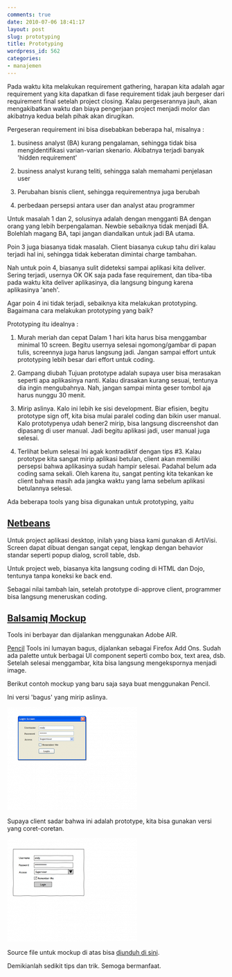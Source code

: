 ```yaml
---
comments: true
date: 2010-07-06 18:41:17
layout: post
slug: prototyping
title: Prototyping
wordpress_id: 562
categories:
- manajemen
---
```


Pada waktu kita melakukan requirement gathering, harapan kita adalah agar requirement yang kita dapatkan di fase requirement tidak jauh bergeser dari requirement final setelah project closing. Kalau pergeserannya jauh, akan mengakibatkan waktu dan biaya pengerjaan project menjadi molor dan akibatnya kedua belah pihak akan dirugikan. 

Pergeseran requirement ini bisa disebabkan beberapa hal, misalnya : 



	
  1. business analyst (BA) kurang pengalaman, sehingga tidak bisa mengidentifikasi varian-varian skenario. Akibatnya terjadi banyak 'hidden requirement'


	
  2. business analyst kurang teliti, sehingga salah memahami penjelasan user

	
  3. Perubahan bisnis client, sehingga requirementnya juga berubah


	
  4. perbedaan persepsi antara user dan analyst atau programmer




Untuk masalah 1 dan 2, solusinya adalah dengan mengganti BA dengan orang yang lebih berpengalaman. Newbie sebaiknya tidak menjadi BA. Bolehlah magang BA, tapi jangan diandalkan untuk jadi BA utama. 

Poin 3 juga biasanya tidak masalah. Client biasanya cukup tahu diri kalau terjadi hal ini, sehingga tidak keberatan dimintai charge tambahan. 

Nah untuk poin 4, biasanya sulit dideteksi sampai aplikasi kita deliver. Sering terjadi, usernya OK OK saja pada fase requirement, dan tiba-tiba pada waktu kita deliver aplikasinya, dia langsung bingung karena aplikasinya 'aneh'. 

Agar poin 4 ini tidak terjadi, sebaiknya kita melakukan prototyping. Bagaimana cara melakukan prototyping yang baik?


Prototyping itu idealnya : 

1. Murah meriah dan cepat
Dalam 1 hari kita harus bisa menggambar minimal 10 screen.
Begitu usernya selesai ngomong/gambar di papan tulis, screennya juga harus langsung jadi. 
Jangan sampai effort untuk prototyping lebih besar dari effort untuk coding. 

2. Gampang diubah
Tujuan prototype adalah supaya user bisa merasakan seperti apa aplikasinya nanti. 
Kalau dirasakan kurang sesuai, tentunya dia ingin mengubahnya. 
Nah, jangan sampai minta geser tombol aja harus nunggu 30 menit.

3. Mirip aslinya. 
Kalo ini lebih ke sisi development. 
Biar efisien, begitu prototype sign off, kita bisa mulai paralel coding dan bikin user manual. 
Kalo prototypenya udah bener2 mirip, bisa langsung discreenshot dan dipasang di user manual. 
Jadi begitu aplikasi jadi, user manual juga selesai. 

4. Terlihat belum selesai
Ini agak kontradiktif dengan tips #3. Kalau prototype kita sangat mirip aplikasi betulan, client akan memiliki persepsi bahwa aplikasinya sudah hampir selesai. Padahal belum ada coding sama sekali. Oleh karena itu, sangat penting kita tekankan ke client bahwa masih ada jangka waktu yang lama sebelum aplikasi betulannya selesai. 

Ada beberapa tools yang bisa digunakan untuk prototyping, yaitu 



## [Netbeans](http://www.netbeans.org)


Untuk project aplikasi desktop, inilah yang biasa kami gunakan di ArtiVisi. Screen dapat dibuat dengan sangat cepat, lengkap dengan behavior standar seperti popup dialog, scroll table, dsb. 

Untuk project web, biasanya kita langsung coding di HTML dan Dojo, tentunya tanpa koneksi ke back end. 

Sebagai nilai tambah lain, setelah prototype di-approve client, programmer bisa langsung meneruskan coding.



## [Balsamiq Mockup](http://www.balsamiq.com/products/mockups)


Tools ini berbayar dan dijalankan menggunakan Adobe AIR. 

[Pencil](http://pencil.evolus.vn/en-US/Home.aspx)
Tools ini lumayan bagus, dijalankan sebagai Firefox Add Ons. Sudah ada palette untuk berbagai UI component seperti combo box, text area, dsb. Setelah selesai menggambar, kita bisa langsung mengekspornya menjadi image. 

Berikut contoh mockup yang baru saja saya buat menggunakan Pencil. 

Ini versi 'bagus' yang mirip aslinya. 

[![Mockup Login Screen ala Windows XP ](/images/uploads/2010/07/windows_login-300x238.png)](/images/uploads/2010/07/windows_login-300x238.png)

Supaya client sadar bahwa ini adalah prototype, kita bisa gunakan versi yang coret-coretan. 

[![Mockup Versi Coretan ](/images/uploads/2010/07/sketchy_login-300x238.png)](/images/uploads/2010/07/sketchy_login-300x238.png)

Source file untuk mockup di atas bisa [diunduh di sini](http://endy.artivisi.com/downloads/contoh/mockup/pencil-demo.ep). 

Demikianlah sedikit tips dan trik. Semoga bermanfaat. 

